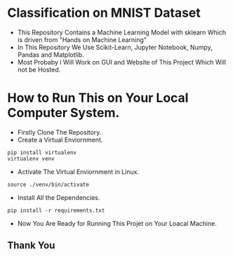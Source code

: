 # Classification on MNIST Dataset
- This Repository Contains a Machine Learning Model with sklearn Which is driven from "Hands on Machine Learning"
- In This Repository We Use Scikit-Learn, Jupyter Notebook, Numpy, Pandas and Matplotlib.
- Most Probaby i Will Work on GUI and Website of This Project Which Will not be Hosted.
# How to Run This on Your Local Computer System.
- Firstly Clone The Repository.
- Create a Virtual Enviornment.
```
pip install virtualenv
virtualenv venv
```
- Activate The Virtual Enviornment in Linux.
```
source ./venv/bin/activate
```
- Install All the Dependencies.
```
pip install -r requirements.txt
```
- Now You Are Ready for Running This Projet on Your Loacal Machine.
## Thank You